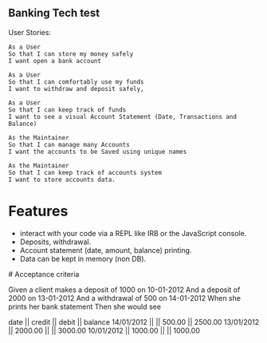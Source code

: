## Banking Tech test

User Stories:

```
As a User
So that I can store my money safely
I want open a bank account
```

```
As a User
So that I can comfortably use my funds
I want to withdraw and deposit safely,
```

```
As a User
So that I can keep track of funds
I want to see a visual Account Statement (Date, Transactions and Balance)
```

```
As the Maintainer
So that I can manage many Accounts
I want the accounts to be Saved using unique names
```

```
As the Maintainer
So that I can keep track of accounts system
I want to store accounts data.
```

# Features
- interact with your code via a REPL like IRB or the JavaScript console.
- Deposits, withdrawal.
- Account statement (date, amount, balance) printing.
- Data can be kept in memory (non DB).


# Acceptance criteria

Given a client makes a deposit of 1000 on 10-01-2012
And a deposit of 2000 on 13-01-2012
And a withdrawal of 500 on 14-01-2012
When she prints her bank statement
Then she would see

date || credit || debit || balance
14/01/2012 || || 500.00 || 2500.00
13/01/2012 || 2000.00 || || 3000.00
10/01/2012 || 1000.00 || || 1000.00
